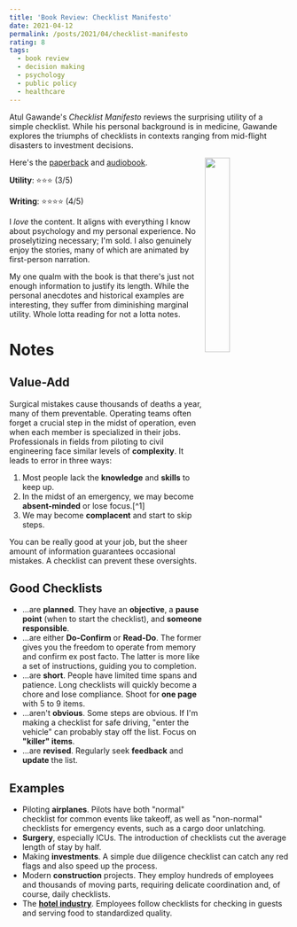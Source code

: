 ```yaml
---
title: 'Book Review: Checklist Manifesto'
date: 2021-04-12
permalink: /posts/2021/04/checklist-manifesto
rating: 8
tags:
  - book review
  - decision making
  - psychology
  - public policy
  - healthcare
---
```



Atul Gawande's *Checklist Manifesto* reviews the surprising utility of a simple checklist. While his personal background is in medicine, Gawande explores the triumphs of checklists in contexts ranging from mid-flight disasters to investment decisions.

<img align="right" width="30%" src="/images/books/checklistmanifesto.jpg">

Here's the [paperback](https://www.amazon.com/Checklist-Manifesto-How-Things-Right/dp/0312430000) and [audiobook](https://www.audible.com/pd/The-Checklist-Manifesto-Audiobook/B0030ZYDD2).

**Utility**: ⭐⭐⭐ (3/5)

**Writing**: ⭐⭐⭐⭐ (4/5)

I *love* the content. It aligns with everything I know about psychology and my personal experience. No proselytizing necessary; I'm sold. I also genuinely enjoy the stories, many of which are animated by first-person narration.

My one qualm with the book is that there's just not enough information to justify its length. While the personal anecdotes and historical examples are interesting, they suffer from diminishing marginal utility. Whole lotta reading for not a lotta notes.

Notes
===

## Value-Add

Surgical mistakes cause thousands of deaths a year, many of them preventable. Operating teams often forget a crucial step in the midst of operation, even when each member is specialized in their jobs. Professionals in fields from piloting to civil engineering face similar levels of **complexity**. It leads to error in three ways:

1. Most people lack the **knowledge** and **skills** to keep up.
2. In the midst of an emergency, we may become **absent-minded** or lose focus.[^1]
3. We may become **complacent** and start to skip steps.

 You can be really good at your job, but the sheer amount of information guarantees occasional mistakes. A checklist can prevent these oversights.

## Good Checklists

- ...are **planned**. They have an **objective**, a **pause point** (when to start the checklist), and **someone responsible**.
- ...are either **Do-Confirm** or **Read-Do**. The former gives you the freedom to operate from memory and confirm ex post facto. The latter is more like a set of instructions, guiding you to completion.
- ...are **short**. People have limited time spans and patience. Long checklists will quickly become a chore and lose compliance. Shoot for **one page** with 5 to 9 items.
- ...aren't **obvious**. Some steps are obvious. If I'm making a checklist for safe driving, "enter the vehicle" can probably stay off the list. Focus on **"killer" items**.
- ...are **revised**. Regularly seek **feedback** and **update** the list.

## Examples

- Piloting **airplanes**. Pilots have both "normal" checklist for common events like takeoff, as well as "non-normal" checklists for emergency events, such as a cargo door unlatching.
- **Surgery**, especially ICUs. The introduction of checklists cut the average length of stay by half.
- Making **investments**. A simple due diligence checklist can catch any red flags and also speed up the process.
- Modern **construction** projects. They employ hundreds of employees and thousands of moving parts, requiring delicate coordination and, of course, daily checklists.
- The [**hotel industry**](https://www.tandfonline.com/doi/abs/10.1080/01608061.2010.499252?journalCode=worg20). Employees follow checklists for checking in guests and serving food to standardized quality.

